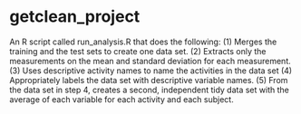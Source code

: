 # getclean_project
An R script called run_analysis.R that does the following: (1) Merges the training and the test sets to create one data set. (2) Extracts only the measurements on the mean and standard deviation for each measurement. (3) Uses descriptive activity names to name the activities in the data set (4) Appropriately labels the data set with descriptive variable names. (5) From the data set in step 4, creates a second, independent tidy data set with the average of each variable for each activity and each subject.
